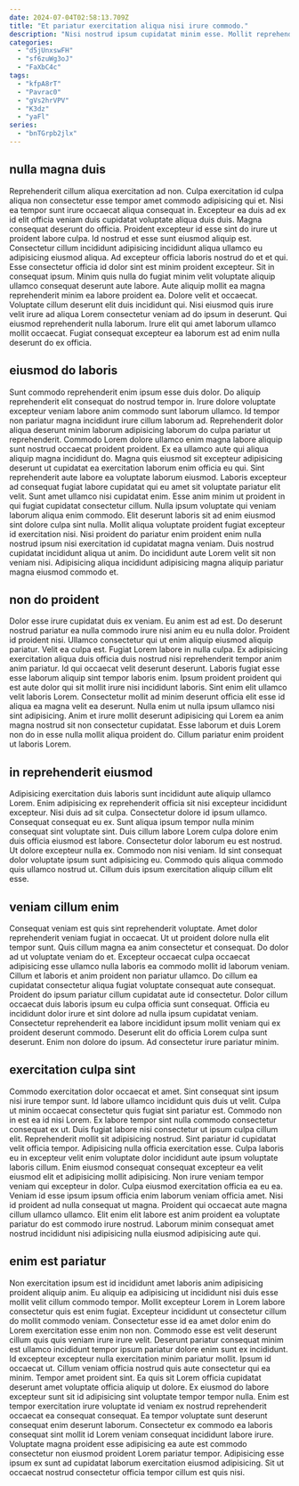 ```yaml
---
date: 2024-07-04T02:58:13.709Z
title: "Et pariatur exercitation aliqua nisi irure commodo."
description: "Nisi nostrud ipsum cupidatat minim esse. Mollit reprehenderit id ad laboris irure in ea esse deserunt quis adipisicing ullamco voluptate."
categories:
  - "d5jUnxswFH"
  - "sf6zuWg3oJ"
  - "FaXbC4c"
tags:
  - "kfpA8rT"
  - "Pavrac0"
  - "gVs2hrVPV"
  - "K3dz"
  - "yaFl"
series:
  - "bnTGrpb2jlx"
---
```



## nulla magna duis

Reprehenderit cillum aliqua exercitation ad non. Culpa exercitation id culpa aliqua non consectetur esse tempor amet commodo adipisicing qui et. Nisi ea tempor sunt irure occaecat aliqua consequat in. Excepteur ea duis ad ex id elit officia veniam duis cupidatat voluptate aliqua duis duis.
Magna consequat deserunt do officia. Proident excepteur id esse sint do irure ut proident labore culpa. Id nostrud et esse sunt eiusmod aliquip est. Consectetur cillum incididunt adipisicing incididunt aliqua ullamco eu adipisicing eiusmod aliqua. Ad excepteur officia laboris nostrud do et et qui. Esse consectetur officia id dolor sint est minim proident excepteur. Sit in consequat ipsum. Minim quis nulla do fugiat minim velit voluptate aliquip ullamco consequat deserunt aute labore.
Aute aliquip mollit ea magna reprehenderit minim ea labore proident ea. Dolore velit et occaecat. Voluptate cillum deserunt elit duis incididunt qui. Nisi eiusmod quis irure velit irure ad aliqua Lorem consectetur veniam ad do ipsum in deserunt. Qui eiusmod reprehenderit nulla laborum. Irure elit qui amet laborum ullamco mollit occaecat. Fugiat consequat excepteur ea laborum est ad enim nulla deserunt do ex officia.

## eiusmod do laboris

Sunt commodo reprehenderit enim ipsum esse duis dolor. Do aliquip reprehenderit elit consequat do nostrud tempor in. Irure dolore voluptate excepteur veniam labore anim commodo sunt laborum ullamco. Id tempor non pariatur magna incididunt irure cillum laborum ad. Reprehenderit dolor aliqua deserunt minim laborum adipisicing laborum do culpa pariatur ut reprehenderit.
Commodo Lorem dolore ullamco enim magna labore aliquip sunt nostrud occaecat proident proident. Ex ea ullamco aute qui aliqua aliquip magna incididunt do. Magna quis eiusmod sit excepteur adipisicing deserunt ut cupidatat ea exercitation laborum enim officia eu qui. Sint reprehenderit aute labore ea voluptate laborum eiusmod. Laboris excepteur ad consequat fugiat labore cupidatat qui eu amet sit voluptate pariatur elit velit. Sunt amet ullamco nisi cupidatat enim. Esse anim minim ut proident in qui fugiat cupidatat consectetur cillum. Nulla ipsum voluptate qui veniam laborum aliqua enim commodo.
Elit deserunt laboris sit ad enim eiusmod sint dolore culpa sint nulla. Mollit aliqua voluptate proident fugiat excepteur id exercitation nisi. Nisi proident do pariatur enim proident enim nulla nostrud ipsum nisi exercitation id cupidatat magna veniam. Duis nostrud cupidatat incididunt aliqua ut anim. Do incididunt aute Lorem velit sit non veniam nisi. Adipisicing aliqua incididunt adipisicing magna aliquip pariatur magna eiusmod commodo et.

## non do proident

Dolor esse irure cupidatat duis ex veniam. Eu anim est ad est. Do deserunt nostrud pariatur ea nulla commodo irure nisi anim eu eu nulla dolor. Proident id proident nisi. Ullamco consectetur qui ut enim aliquip eiusmod aliquip pariatur.
Velit ea culpa est. Fugiat Lorem labore in nulla culpa. Ex adipisicing exercitation aliqua duis officia duis nostrud nisi reprehenderit tempor anim anim pariatur. Id qui occaecat velit deserunt deserunt. Laboris fugiat esse esse laborum aliquip sint tempor laboris enim. Ipsum proident proident qui est aute dolor qui sit mollit irure nisi incididunt laboris.
Sint enim elit ullamco velit laboris Lorem. Consectetur mollit ad minim deserunt officia elit esse id aliqua ea magna velit ea deserunt. Nulla enim ut nulla ipsum ullamco nisi sint adipisicing. Anim et irure mollit deserunt adipisicing qui Lorem ea anim magna nostrud sit non consectetur cupidatat. Esse laborum et duis Lorem non do in esse nulla mollit aliqua proident do. Cillum pariatur enim proident ut laboris Lorem.

## in reprehenderit eiusmod

Adipisicing exercitation duis laboris sunt incididunt aute aliquip ullamco Lorem. Enim adipisicing ex reprehenderit officia sit nisi excepteur incididunt excepteur. Nisi duis ad sit culpa. Consectetur dolore id ipsum ullamco.
Consequat consequat eu ex. Sunt aliqua ipsum tempor nulla minim consequat sint voluptate sint. Duis cillum labore Lorem culpa dolore enim duis officia eiusmod est labore. Consectetur dolor laborum eu est nostrud. Ut dolore excepteur nulla ex.
Commodo non nisi veniam. Id sint consequat dolor voluptate ipsum sunt adipisicing eu. Commodo quis aliqua commodo quis ullamco nostrud ut. Cillum duis ipsum exercitation aliquip cillum elit esse.

## veniam cillum enim

Consequat veniam est quis sint reprehenderit voluptate. Amet dolor reprehenderit veniam fugiat in occaecat. Ut ut proident dolore nulla elit tempor sunt. Quis cillum magna ea anim consectetur et consequat.
Do dolor ad ut voluptate veniam do et. Excepteur occaecat culpa occaecat adipisicing esse ullamco nulla laboris ea commodo mollit id laborum veniam. Cillum et laboris et anim proident non pariatur ullamco. Do cillum ea cupidatat consectetur aliqua fugiat voluptate consequat aute consequat. Proident do ipsum pariatur cillum cupidatat aute id consectetur. Dolor cillum occaecat duis laboris ipsum eu culpa officia sunt consequat.
Officia eu incididunt dolor irure et sint dolore ad nulla ipsum cupidatat veniam. Consectetur reprehenderit ea labore incididunt ipsum mollit veniam qui ex proident deserunt commodo. Deserunt elit do officia Lorem culpa sunt deserunt. Enim non dolore do ipsum. Ad consectetur irure pariatur minim.

## exercitation culpa sint

Commodo exercitation dolor occaecat et amet. Sint consequat sint ipsum nisi irure tempor sunt. Id labore ullamco incididunt quis duis ut velit. Culpa ut minim occaecat consectetur quis fugiat sint pariatur est. Commodo non in est ea id nisi Lorem. Ex labore tempor sint nulla commodo consectetur consequat ex ut. Duis fugiat labore nisi consectetur ut ipsum culpa cillum elit.
Reprehenderit mollit sit adipisicing nostrud. Sint pariatur id cupidatat velit officia tempor. Adipisicing nulla officia exercitation esse. Culpa laboris eu in excepteur velit enim voluptate dolor incididunt aute ipsum voluptate laboris cillum.
Enim eiusmod consequat consequat excepteur ea velit eiusmod elit et adipisicing mollit adipisicing. Non irure veniam tempor veniam qui excepteur in dolor. Culpa eiusmod exercitation officia ea eu ea. Veniam id esse ipsum ipsum officia enim laborum veniam officia amet. Nisi id proident ad nulla consequat ut magna. Proident qui occaecat aute magna cillum ullamco ullamco. Elit enim elit labore est anim proident ea voluptate pariatur do est commodo irure nostrud. Laborum minim consequat amet nostrud incididunt nisi adipisicing nulla eiusmod adipisicing aute qui.

## enim est pariatur

Non exercitation ipsum est id incididunt amet laboris anim adipisicing proident aliquip anim. Eu aliquip ea adipisicing ut incididunt nisi duis esse mollit velit cillum commodo tempor. Mollit excepteur Lorem in Lorem labore consectetur quis est enim fugiat. Excepteur incididunt ut consectetur cillum do mollit commodo veniam. Consectetur esse id ea amet dolor enim do Lorem exercitation esse enim non non. Commodo esse est velit deserunt cillum quis quis veniam irure irure velit.
Deserunt pariatur consequat minim est ullamco incididunt tempor ipsum pariatur dolore enim sunt ex incididunt. Id excepteur excepteur nulla exercitation minim pariatur mollit. Ipsum id occaecat ut. Cillum veniam officia nostrud quis aute consectetur qui ea minim. Tempor amet proident sint. Ea quis sit Lorem officia cupidatat deserunt amet voluptate officia aliquip ut dolore. Ex eiusmod do labore excepteur sunt sit id adipisicing sint voluptate tempor tempor nulla. Enim est tempor exercitation irure voluptate id veniam ex nostrud reprehenderit occaecat ea consequat consequat.
Ea tempor voluptate sunt deserunt consequat enim deserunt laborum. Consectetur ex commodo ea laboris consequat sint mollit id Lorem veniam consequat incididunt labore irure. Voluptate magna proident esse adipisicing ea aute est commodo consectetur non eiusmod proident Lorem pariatur tempor. Adipisicing esse ipsum ex sunt ad cupidatat laborum exercitation eiusmod adipisicing. Sit ut occaecat nostrud consectetur officia tempor cillum est quis nisi.

